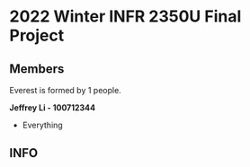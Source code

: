 # 2022 Winter INFR 2350U Final Project

## Members
Everest is formed by 1 people.

**Jeffrey Li - 100712344**

- Everything

## INFO

